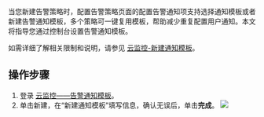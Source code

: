 ﻿当您新建告警策略时，配置告警策略页面的配置告警通知项支持选择通知模板或者新建告警通知模板，多个策略可一键复用模板，帮助减少重复配置用户通知。本文将指导您通过控制台设置告警通知模板。

如需详细了解相关限制和说明，请参见 [云监控-新建通知模板](https://cloud.tencent.com/document/product/248/50404)。
## 操作步骤
1. 登录 [云监控——告警通知模板](https://console.cloud.tencent.com/monitor/alarm2/notice)。
2. 单击新建，在“新建通知模板”填写信息，确认无误后，单击**完成**。
![](https://qcloudimg.tencent-cloud.cn/raw/a6adcada9bc3a66e9f65d2e04a44391e.png)



